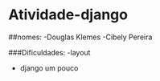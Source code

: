 # Atividade-django

##nomes:
-Douglas Klemes
-Cibely Pereira

###Dificuldades:
-layout
- django um pouco
